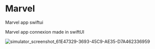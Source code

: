 # Marvel
Marvel app swiftui


Marvel app connexion made in swiftUI


![simulator_screenshot_61E47329-3693-45C9-AE35-D7A462336959](https://user-images.githubusercontent.com/7050604/116786773-c9ad5000-aaa0-11eb-899d-b88d1e064da1.png)

